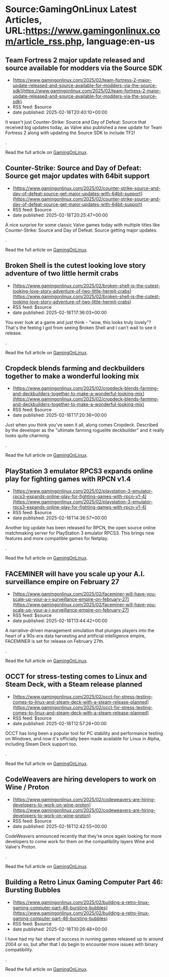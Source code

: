 # Source:GamingOnLinux Latest Articles, URL:https://www.gamingonlinux.com/article_rss.php, language:en-us

## Team Fortress 2 major update released and source available for modders via the Source SDK
 - [https://www.gamingonlinux.com/2025/02/team-fortress-2-major-update-released-and-source-available-for-modders-via-the-source-sdk](https://www.gamingonlinux.com/2025/02/team-fortress-2-major-update-released-and-source-available-for-modders-via-the-source-sdk)
 - RSS feed: $source
 - date published: 2025-02-18T20:40:10+00:00

It wasn't just Counter-Strike: Source and Day of Defeat: Source that received big updates today, as Valve also published a new update for Team Fortress 2 along with updating the Source SDK to include TF2!<p><img src="https://www.gamingonlinux.com/uploads/articles/tagline_images/1272233897id26208gol.jpg" alt />.</p><p>Read the full article on <a href="https://www.gamingonlinux.com/2025/02/team-fortress-2-major-update-released-and-source-available-for-modders-via-the-source-sdk/">GamingOnLinux</a>.</p>

## Counter-Strike: Source and Day of Defeat: Source get major updates with 64bit support
 - [https://www.gamingonlinux.com/2025/02/counter-strike-source-and-day-of-defeat-source-get-major-updates-with-64bit-support](https://www.gamingonlinux.com/2025/02/counter-strike-source-and-day-of-defeat-source-get-major-updates-with-64bit-support)
 - RSS feed: $source
 - date published: 2025-02-18T20:25:47+00:00

A nice surprise for some classic Valve games today with multiple titles like Counter-Strike: Source and Day of Defeat: Source getting major updates.<p><img src="https://www.gamingonlinux.com/uploads/articles/tagline_images/96434919id26207gol.jpg" alt />.</p><p>Read the full article on <a href="https://www.gamingonlinux.com/2025/02/counter-strike-source-and-day-of-defeat-source-get-major-updates-with-64bit-support/">GamingOnLinux</a>.</p>

## Broken Shell is the cutest looking love story adventure of two little hermit crabs
 - [https://www.gamingonlinux.com/2025/02/broken-shell-is-the-cutest-looking-love-story-adventure-of-two-little-hermit-crabs](https://www.gamingonlinux.com/2025/02/broken-shell-is-the-cutest-looking-love-story-adventure-of-two-little-hermit-crabs)
 - RSS feed: $source
 - date published: 2025-02-18T17:36:03+00:00

You ever look at a game and just think - "wow, this looks truly lovely"? That's the feeling I got from seeing Broken Shell and I can't wait to see it release.<p><img src="https://www.gamingonlinux.com/uploads/articles/tagline_images/1774488733id26206gol.jpg" alt />.</p><p>Read the full article on <a href="https://www.gamingonlinux.com/2025/02/broken-shell-is-the-cutest-looking-love-story-adventure-of-two-little-hermit-crabs/">GamingOnLinux</a>.</p>

## Cropdeck blends farming and deckbuilders together to make a wonderful looking mix
 - [https://www.gamingonlinux.com/2025/02/cropdeck-blends-farming-and-deckbuilders-together-to-make-a-wonderful-looking-mix](https://www.gamingonlinux.com/2025/02/cropdeck-blends-farming-and-deckbuilders-together-to-make-a-wonderful-looking-mix)
 - RSS feed: $source
 - date published: 2025-02-18T17:20:36+00:00

Just when you think you've seen it all, along comes Cropdeck. Described by the developer as the "ultimate farming roguelite deckbuilder" and it really looks quite charming.<p><img src="https://www.gamingonlinux.com/uploads/articles/tagline_images/967076897id26205gol.jpg" alt />.</p><p>Read the full article on <a href="https://www.gamingonlinux.com/2025/02/cropdeck-blends-farming-and-deckbuilders-together-to-make-a-wonderful-looking-mix/">GamingOnLinux</a>.</p>

## PlayStation 3 emulator RPCS3 expands online play for fighting games with RPCN v1.4
 - [https://www.gamingonlinux.com/2025/02/playstation-3-emulator-rpcs3-expands-online-play-for-fighting-games-with-rpcn-v1-4](https://www.gamingonlinux.com/2025/02/playstation-3-emulator-rpcs3-expands-online-play-for-fighting-games-with-rpcn-v1-4)
 - RSS feed: $source
 - date published: 2025-02-18T14:36:57+00:00

Another big update has been released for RPCN, the open source online matchmaking server for PlayStation 3 emulator RPCS3. This brings new features and more compatible games for Netplay.<p><img src="https://www.gamingonlinux.com/uploads/articles/tagline_images/611485253id26204gol.jpg" alt />.</p><p>Read the full article on <a href="https://www.gamingonlinux.com/2025/02/playstation-3-emulator-rpcs3-expands-online-play-for-fighting-games-with-rpcn-v1-4/">GamingOnLinux</a>.</p>

## FACEMINER will have you scale up your A.I. surveillance empire on February 27
 - [https://www.gamingonlinux.com/2025/02/faceminer-will-have-you-scale-up-your-a-i-surveillance-empire-on-february-27](https://www.gamingonlinux.com/2025/02/faceminer-will-have-you-scale-up-your-a-i-surveillance-empire-on-february-27)
 - RSS feed: $source
 - date published: 2025-02-18T13:44:42+00:00

A narrative-driven management simulation that plunges players into the heart of a 90s-era data harvesting and artificial intelligence empire, FACEMINER is set for release on February 27th.<p><img src="https://www.gamingonlinux.com/uploads/articles/tagline_images/714652027id26203gol.jpg" alt />.</p><p>Read the full article on <a href="https://www.gamingonlinux.com/2025/02/faceminer-will-have-you-scale-up-your-a-i-surveillance-empire-on-february-27/">GamingOnLinux</a>.</p>

## OCCT for stress-testing comes to Linux and Steam Deck, with a Steam release planned
 - [https://www.gamingonlinux.com/2025/02/occt-for-stress-testing-comes-to-linux-and-steam-deck-with-a-steam-release-planned](https://www.gamingonlinux.com/2025/02/occt-for-stress-testing-comes-to-linux-and-steam-deck-with-a-steam-release-planned)
 - RSS feed: $source
 - date published: 2025-02-18T12:57:26+00:00

OCCT has long been a popular tool for PC stability and performance testing on Windows, and now it's officially been made available for Linux in Alpha, including Steam Deck support too.<p><img src="https://www.gamingonlinux.com/uploads/articles/tagline_images/2013491952id26202gol.jpg" alt />.</p><p>Read the full article on <a href="https://www.gamingonlinux.com/2025/02/occt-for-stress-testing-comes-to-linux-and-steam-deck-with-a-steam-release-planned/">GamingOnLinux</a>.</p>

## CodeWeavers are hiring developers to work on Wine / Proton
 - [https://www.gamingonlinux.com/2025/02/codeweavers-are-hiring-developers-to-work-on-wine-proton](https://www.gamingonlinux.com/2025/02/codeweavers-are-hiring-developers-to-work-on-wine-proton)
 - RSS feed: $source
 - date published: 2025-02-18T12:42:55+00:00

CodeWeavers announced recently that they're once again looking for more developers to come work for them on the compatibility layers Wine and Valve's Proton.<p><img src="https://www.gamingonlinux.com/uploads/tagline_gallery/wine-generic.jpg" alt />.</p><p>Read the full article on <a href="https://www.gamingonlinux.com/2025/02/codeweavers-are-hiring-developers-to-work-on-wine-proton/">GamingOnLinux</a>.</p>

## Building a Retro Linux Gaming Computer Part 46: Bursting Bubbles
 - [https://www.gamingonlinux.com/2025/02/building-a-retro-linux-gaming-computer-part-46-bursting-bubbles](https://www.gamingonlinux.com/2025/02/building-a-retro-linux-gaming-computer-part-46-bursting-bubbles)
 - RSS feed: $source
 - date published: 2025-02-18T10:26:48+00:00

I have had my fair share of success in running games released up to around 2004 or so, but after that I do begin to encounter more issues with binary compatibility.<p><img src="https://www.gamingonlinux.com/uploads/articles/tagline_images/738623849id26200gol.jpg" alt />.</p><p>Read the full article on <a href="https://www.gamingonlinux.com/2025/02/building-a-retro-linux-gaming-computer-part-46-bursting-bubbles/">GamingOnLinux</a>.</p>

